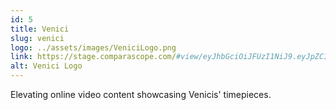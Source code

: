 ```yaml
---
id: 5
title: Venici
slug: venici
logo: ../assets/images/VeniciLogo.png
link: https://stage.comparascope.com/#view/eyJhbGciOiJFUzI1NiJ9.eyJpZCI6NDF9.7GESjnlUDJ5hwb7-5etxsGJv6BhPdv3Y2OM30l5a5DY3_OgRca7WQs9qe6uK_kM0-L5CHcuCiXffyT4TIInNoA
alt: Venici Logo
---
```


Elevating online video content showcasing Venicis' timepieces.